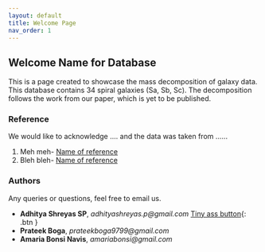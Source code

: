 ```yaml
---
layout: default
title: Welcome Page
nav_order: 1
---
```


## Welcome Name for Database

This is a page created to showcase the mass decomposition of galaxy data. This database contains 34 spiral galaxies (Sa, Sb, Sc). The decomposition follows the work from our paper, which is yet to be published. 

### Reference

We would like to acknowledge .... and the data was taken from ......

1. Meh meh- [Name of reference](https://www.youtube.com/watch?v=L_jWHffIx5E)
2. Bleh bleh- [Name of reference](https://www.youtube.com/watch?v=L_jWHffIx5E)

### Authors

Any queries or questions, feel free to email us.
- **Adhitya Shreyas SP**, _adhityashreyas.p@gmail.com_ <span class="fs-1"> [Tiny ass button](http://example.com/){: .btn } </span>
- **Prateek Boga**, _prateekboga9799@gmail.com_
- **Amaria Bonsi Navis**, _amariabonsi@gmail.com_
